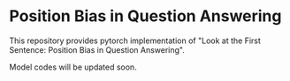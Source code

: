 # Position Bias in Question Answering
This repository provides pytorch implementation of "Look at the First Sentence: Position Bias in Question Answering". 

Model codes will be updated soon.

